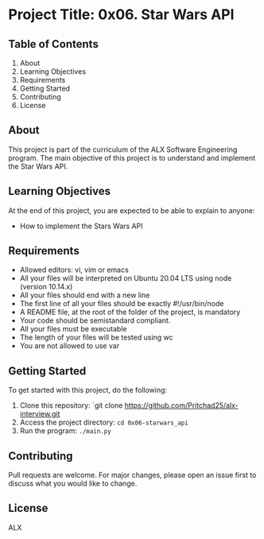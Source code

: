 # Project Title: 0x06. Star Wars API

## Table of Contents
1. About
2. Learning Objectives
3. Requirements
4. Getting Started
5. Contributing
6. License

## About <a name="about"></a>
This project is part of the curriculum of the ALX Software Engineering program. The main objective of this project is to understand and implement the Star Wars API.

## Learning Objectives <a name="learning-objectives"></a>
At the end of this project, you are expected to be able to explain to anyone:
- How to implement the Stars Wars API

## Requirements <a name="requirements"></a>
- Allowed editors: vi, vim or emacs
- All your files will be interpreted on Ubuntu 20.04 LTS using node (version 10.14.x)
- All your files should end with a new line
- The first line of all your files should be exactly #!/usr/bin/node
- A README file, at the root of the folder of the project, is mandatory
- Your code should be semistandard compliant.
- All your files must be executable
- The length of your files will be tested using wc
- You are not allowed to use var

## Getting Started <a name="getting-started"></a>
To get started with this project, do the following:
1. Clone this repository: `git clone https://github.com/Pritchad25/alx-interview.git
2. Access the project directory: `cd 0x06-starwars_api`
3. Run the program: `./main.py`

## Contributing <a name="contributing"></a>
Pull requests are welcome. For major changes, please open an issue first to discuss what you would like to change.

## License <a name="license"></a>
ALX
